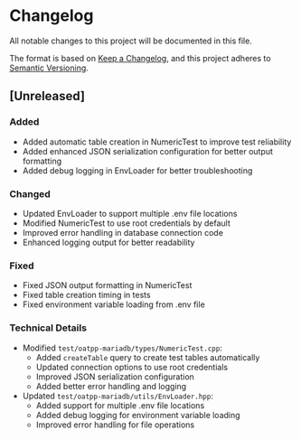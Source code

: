 # Changelog

All notable changes to this project will be documented in this file.

The format is based on [Keep a Changelog](https://keepachangelog.com/en/1.0.0/),
and this project adheres to [Semantic Versioning](https://semver.org/spec/v2.0.0.html).

## [Unreleased]

### Added
- Added automatic table creation in NumericTest to improve test reliability
- Added enhanced JSON serialization configuration for better output formatting
- Added debug logging in EnvLoader for better troubleshooting

### Changed
- Updated EnvLoader to support multiple .env file locations
- Modified NumericTest to use root credentials by default
- Improved error handling in database connection code
- Enhanced logging output for better readability

### Fixed
- Fixed JSON output formatting in NumericTest
- Fixed table creation timing in tests
- Fixed environment variable loading from .env file

### Technical Details
- Modified `test/oatpp-mariadb/types/NumericTest.cpp`:
  - Added `createTable` query to create test tables automatically
  - Updated connection options to use root credentials
  - Improved JSON serialization configuration
  - Added better error handling and logging
- Updated `test/oatpp-mariadb/utils/EnvLoader.hpp`:
  - Added support for multiple .env file locations
  - Added debug logging for environment variable loading
  - Improved error handling for file operations
